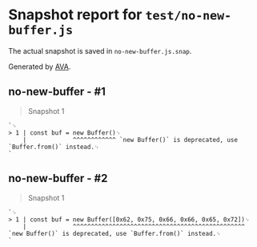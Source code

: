 # Snapshot report for `test/no-new-buffer.js`

The actual snapshot is saved in `no-new-buffer.js.snap`.

Generated by [AVA](https://avajs.dev).

## no-new-buffer - #1

> Snapshot 1

    `␊
    > 1 | const buf = new Buffer()␊
        |             ^^^^^^^^^^^^ `new Buffer()` is deprecated, use `Buffer.from()` instead.␊
    `

## no-new-buffer - #2

> Snapshot 1

    `␊
    > 1 | const buf = new Buffer([0x62, 0x75, 0x66, 0x66, 0x65, 0x72])␊
        |             ^^^^^^^^^^^^^^^^^^^^^^^^^^^^^^^^^^^^^^^^^^^^^^^^ `new Buffer()` is deprecated, use `Buffer.from()` instead.␊
    `
